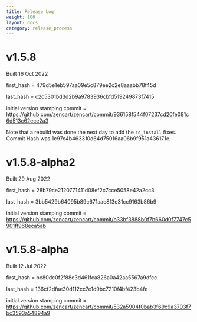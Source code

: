 ```yaml
---
title: Release Log
weight: 100
layout: docs
category: release_process
---
```


# v1.5.8

Built 16 Oct 2022

first_hash = 479d5e1eb597aa09e5c879ee2c2e8aaabb78f45d

last_hash = c2c5301bd3d2b9a9783936cbfd519249873f7415

initial version stamping commit = https://github.com/zencart/zencart/commit/936158f544f07237cd20fe081c6d513c62ece2a3

Note that a rebuild was done the next day to add the `zc_install` fixes.
Commit Hash was 1c97c4b463310d64d75016aa06b9f951a436171e. 

# v1.5.8-alpha2 

Built 29 Aug 2022

first_hash = 28b79ce2120771411d08ef2c7cce5058e42a2cc3

last_hash = 3bb5429b64095b89c671aae8f3e31cc9163b86b9

initial version stamping commit = https://github.com/zencart/zencart/commit/b33bf3888b0f7b660d0f7747c5901ff968eca5ab


# v1.5.8-alpha
Built 12 Jul 2022

first_hash = bc80dc0f2f88e3d461fca826a0a42aa5567a9dfcc

last_hash = 136cf2dfae30d112cc7e1d9bc7210f4bf423b4fe

initial version stamping commit = https://github.com/zencart/zencart/commit/532a5904f0bab3f69c9a3703f7bc3593a54894a9

